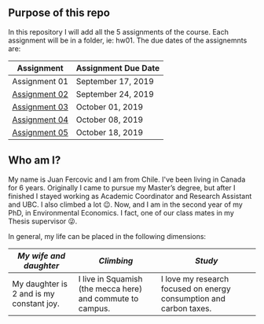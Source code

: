 ## Purpose of this repo
In this repository I will add all the 5 assignments of the course. Each assignment will be in a folder, ie: hw01. The due dates of the assignemnts are:

| Assignment	| Assignment Due Date |
| ----------- | ------------------- |
| Assignment 01 |	September 17, 2019 |
| [Assignment 02](https://stat545-ubc-hw-2019-20.github.io/stat545-hw-juanfercovic/hw02/hw02.html) |	September 24, 2019 |
| [Assignment 03](https://stat545-ubc-hw-2019-20.github.io/stat545-hw-juanfercovic/hw03/hw03.html) |	October 01, 2019 |
| [Assignment 04](https://stat545-ubc-hw-2019-20.github.io/stat545-hw-juanfercovic/hw04/hw04.html) |	October 08, 2019 |
| [Assignment 05](https://stat545-ubc-hw-2019-20.github.io/stat545-hw-juanfercovic/hw05/hw05.html) |	October 18, 2019 |
## Who am I?
My name is Juan Fercovic and I am from Chile. I've been living in Canada for 6 years. Originally I came to pursue my Master’s degree, but after I finished I stayed working as Academic Coordinator and Research Assistant and UBC. I also climbed a lot :wink:. Now, and I am in the second year of my PhD, in Environmental Economics. I fact, one of our class mates in my Thesis supervisor :stuck_out_tongue_winking_eye:.

In general, my life can be placed in the following dimensions:

|*My wife and daughter* | *Climbing* | *Study* |
| --------------------- | ---------- | ------- |
| My daughter is 2 and is my constant joy. | I live in Squamish (the mecca here) and commute to campus. | I love my research focused on energy consumption and carbon taxes. |


